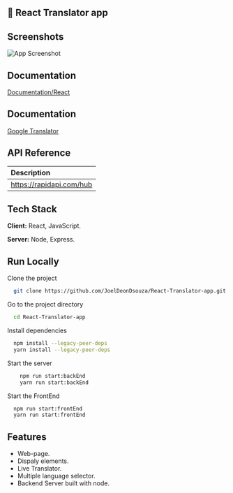 ## 🚀 React Translator app

## Screenshots

![App Screenshot](https://jobelhome.w3spaces.com/Screenshot_2022-04-20_at_00.48.14.png?bypass-cache=08665181)

## Documentation

[Documentation/React](https://reactjs.org/)

## Documentation

[Google Translator](https://rapidapi.com/datascraper/api/google-translate20/)

## API Reference

| Description              |
| :----------------------- |
| https://rapidapi.com/hub |

## Tech Stack

**Client:** React, JavaScript.

**Server:** Node, Express.

## Run Locally

Clone the project

```bash
  git clone https://github.com/JoelDeonDsouza/React-Translator-app.git
```

Go to the project directory

```bash
  cd React-Translator-app
```

Install dependencies

```bash
  npm install --legacy-peer-deps
  yarn install --legacy-peer-deps
```

Start the server

```bash
    npm run start:backEnd
    yarn run start:backEnd

```

Start the FrontEnd

```bash
  npm run start:frontEnd
  yarn run start:frontEnd
```

## Features

- Web-page.
- Dispaly elements.
- Live Translator.
- Multiple language selector.
- Backend Server built with node.
